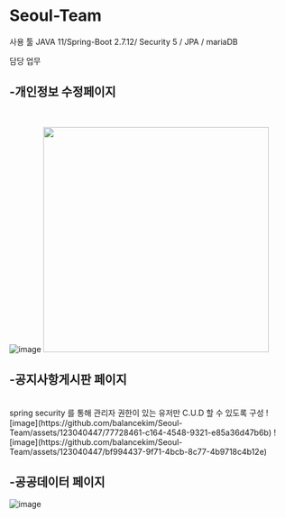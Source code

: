 # Seoul-Team




사용 툴
JAVA 11/Spring-Boot 2.7.12/ Security 5 / JPA / mariaDB

담당 업무 

<h2>-개인정보 수정페이지</h2>
<br>
  
  
  ![image](https://github.com/balancekim/Seoul-Team/assets/123040447/e85ed610-9778-479b-a4db-06948f26d3c3)
  <img src = "https://github.com/balancekim/Seoul-Team/assets/123040447/e85ed610-9778-479b-a4db-06948f26d3c3" width="400px" height="400px">

<h2>-공지사항게시판 페이지</h2>
 <br>
    spring security 를 통해 관리자 권한이 있는 유저만 C.U.D 할 수 있도록 구성 
   ![image](https://github.com/balancekim/Seoul-Team/assets/123040447/77728461-c164-4548-9321-e85a36d47b6b)
   ![image](https://github.com/balancekim/Seoul-Team/assets/123040447/bf994437-9f71-4bcb-8c77-4b9718c4b12e)




<h2>-공공데이터 페이지</h2>

![image](https://github.com/balancekim/Seoul-Team/assets/123040447/06a7bf9f-4d48-47d1-8e4a-5b4b874fad1f)



